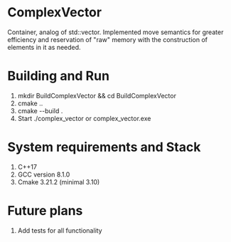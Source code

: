 # ComplexVector
Container, analog of std::vector. Implemented move semantics for greater efficiency and reservation of "raw" memory with the construction of elements in it as needed.
# Building and Run
  1. mkdir BuildComplexVector && cd BuildComplexVector
  2. cmake ..
  3. cmake --build .
  4. Start ./complex_vector or complex_vector.exe
# System requirements and Stack
  1. C++17
  2. GCC version 8.1.0
  3. Cmake 3.21.2 (minimal 3.10)
# Future plans
  1. Add tests for all functionality
